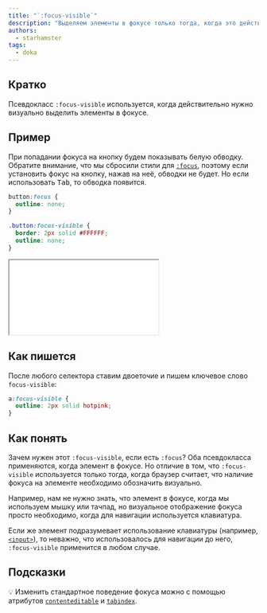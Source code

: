 ```yaml
---
title: "`:focus-visible`"
description: "Выделяем элементы в фокусе только тогда, когда это действительно необходимо."
authors:
  - starhamster
tags:
  - doka
---
```


## Кратко

Псевдокласс `:focus-visible` используется, когда действительно нужно визуально выделить элементы в фокусе.

## Пример

При попадании фокуса на кнопку будем показывать белую обводку. Обратите внимание, что мы сбросили стили для [`:focus`](/css/focus/), поэтому если установить фокус на кнопку, нажав на неё, обводки не будет. Но если использовать <kbd>Tab</kbd>, то обводка появится.

```css
button:focus {
  outline: none;
}

.button:focus-visible {
  border: 2px solid #FFFFFF;
  outline: none;
}
```

<iframe title="Кнопка со стилизованным состоянием фокуса" src="demos/index/" height="150"></iframe>

## Как пишется

После любого селектора ставим двоеточие и пишем ключевое слово `focus-visible`:

```css
a:focus-visible {
  outline: 2px solid hotpink;
}
```

## Как понять

Зачем нужен этот `:focus-visible`, если есть `:focus`? Оба псевдокласса применяются, когда элемент в фокусе. Но отличие в том, что `:focus-visible` используется только тогда, когда браузер считает, что наличие фокуса на элементе необходимо обозначить визуально.

Например, нам не нужно знать, что элемент в фокусе, когда мы используем мышку или тачпад, но визуальное отображение фокуса просто необходимо, когда для навигации используется клавиатура.

Если же элемент подразумевает использование клавиатуры (например, [`<input>`](/html/input/)), то неважно, что использовалось для навигации до него, `:focus-visible` применится в любом случае.

## Подсказки

💡 Изменить стандартное поведение фокуса можно с помощью атрибутов [`contenteditable`](/html/global-attrs/#contenteditable) и [`tabindex`](/html/global-attrs/#tabindex).
